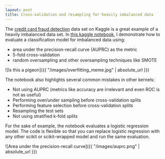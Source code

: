 ```yaml
---
layout: post
title: Cross-validation and resampling for heavily imbalanced data
---
```


The [credit card fraud detection](https://www.kaggle.com/mlg-ulb/creditcardfraud) data set on Kaggle is a great example of a heavily imbalanced data set. In [this kaggle notebook](https://www.kaggle.com/lane203j/auprc-5-fold-c-v-and-resampling-methods/notebook), I demonstrate how to evaluate a classification model for imbalanced data using: 

- area under the precision-recall curve (AUPRC) as the metric
- 5-fold cross-validation 
- random oversampling and other oversampling techniques like SMOTE

![Is this a pigeon]({{ "/images/overfitting_meme.jpg" | absolute_url }})

The notebook also highlights several common mistakes in other kernels:

- Not using AUPRC (metrics like accuracy are irrelevant and even ROC is not as useful)
- Performing over/under sampling before cross-validation splits
- Performing feature selection before cross-validation splits
- Resampling the test sets
- Not using stratified k-fold splits

For the sake of example, the notebook evaluates a logistic regression model. The code is flexible so that you can replace logistic regression with any other scikit or scikit-wrapped model and run the same evaluation.

![Area under the precision-recall curve]({{ "/images/auprc.png" | absolute_url }})
